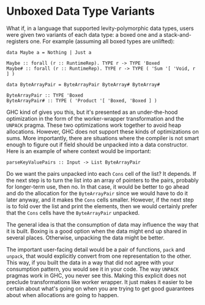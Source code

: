 # Unboxed Data Type Variants

What if, in a language that supported levity-polymorphic data types, users
were given two variants of each data type: a boxed one and a
stack-and-registers one. For example (assuming all boxed types are unlifted):

    data Maybe a = Nothing | Just a
    
    Maybe :: forall (r :: RuntimeRep). TYPE r -> TYPE 'Boxed
    Maybe# :: forall (r :: RuntimeRep). TYPE r -> TYPE ( 'Sum '[ 'Void, r ] )

    data ByteArrayPair = ByteArrayPair ByteArray# ByteArray#
    
    ByteArrayPair :: TYPE 'Boxed
    ByteArrayPair# :: TYPE ( 'Product '[ 'Boxed, 'Boxed ] )

GHC kind of gives you this, but it's presented as an under-the-hood
optimization in the form of the worker-wrapper transformation and the
`UNPACK` pragma. These two optimizations work together to avoid heap
allocations. However, GHC does not support these kinds of optimizations
on sums. More importantly, there are situations where the compiler is
not smart enough to figure out if field should be unpacked into
a data constructor. Here is an example of where context would be
important:

    parseKeyValuePairs :: Input -> List ByteArrayPair

Do we want the pairs unpacked into each `Cons` cell of the list? It depends.
If the next step is to turn the list into an array of pointers to the pairs,
probably for longer-term use, then no. In that case, it would be better to go
ahead and do the allocation for the `ByteArrayPair` since we would have to do
it later anyway, and it makes the `Cons` cells smaller. However, if the next
step is to fold over the list and print the elements, then we would certainly
prefer that the `Cons` cells have the `ByteArrayPair` unpacked.

The general idea is that the consumption of data may influence the way that
it is built. Boxing is a good option when the data might end up shared in
several places. Otherwise, unpacking the data might be better.

The important user-facing detail would be a pair of functions, `pack` and
`unpack`, that would explicitly convert from one representation to the
other. This way, if you built the data in a way that did not agree with
your consumption pattern, you would see it in your code. The way `UNPACK`
pragmas work in GHC, you never see this. Making this explicit does not
preclude transformations like worker wrapper. It just makes it easier to
be certain about what's going on when you are trying to get good guarantees
about when allocations are going to happen.
